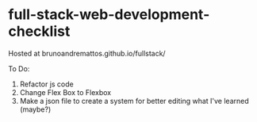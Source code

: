 # full-stack-web-development-checklist
Hosted at brunoandremattos.github.io/fullstack/

To Do:
1. Refactor js code
2. Change Flex Box to Flexbox
3. Make a json file to create a system for better editing what I've learned (maybe?)
